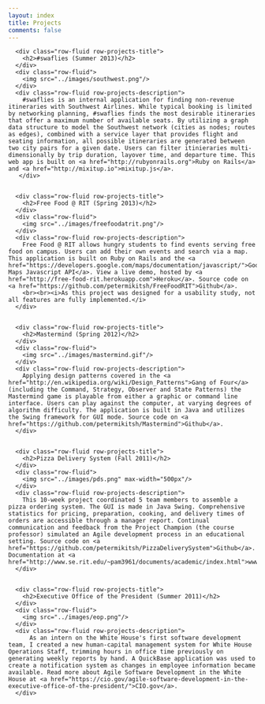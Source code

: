 ```yaml
---
layout: index
title: Projects
comments: false
---
```


<div class="row-fluid">
	<div class="span12 projects">
	  <!--Content-->
	  <div class="page-title">
	    <!--<h1>Projects</h1>-->
	  </div>

	  <div class="row-fluid row-projects-title">
	    <h2>#swaflies (Summer 2013)</h2>
	  </div>
	  <div class="row-fluid">
	    <img src="../images/southwest.png"/>
	  </div>
	  <div class="row-fluid row-projects-description">
	    #swaflies is an internal application for finding non-revenue itineraries with Southwest Airlines. While typical booking is limited by networking planning, #swaflies finds the most desirable itineraries that offer a maximum number of available seats. By utilizing a graph data structure to model the Southwest network (cities as nodes; routes as edges), combined with a service layer that provides flight and seating information, all possible itineraries are generated between two city pairs for a given date. Users can filter itinieraries multi-dimensionally by trip duration, layover time, and departure time. This web app is built on <a href="http://rubyonrails.org">Ruby on Rails</a> and <a href="http://mixitup.io">mixitup.js</a>.
	   </div>
	  

	  <div class="row-fluid row-projects-title">
	    <h2>Free Food @ RIT (Spring 2013)</h2>
	  </div>
	  <div class="row-fluid">
	    <img src="../images/freefoodatrit.png"/>
	  </div>
	  <div class="row-fluid row-projects-description">
	    Free Food @ RIT allows hungry students to find events serving free food on campus. Users can add their own events and search via a map. This application is built on Ruby on Rails and the <a href="https://developers.google.com/maps/documentation/javascript/">Google Maps Javascript API</a>. View a live demo, hosted by <a href="http://free-food-rit.herokuapp.com">Heroku</a>. Source code on <a href="https://github.com/petermikitsh/FreeFoodRIT">Github</a>.
		<br><br><i>As this project was designed for a usability study, not all features are fully implemented.</i>
	  </div>


	  <div class="row-fluid row-projects-title">
	    <h2>Mastermind (Spring 2012)</h2>
	  </div>
	  <div class="row-fluid">
	    <img src="../images/mastermind.gif"/>
	  </div>
	  <div class="row-fluid row-projects-description">
	    Applying design patterns covered in the <a href="http://en.wikipedia.org/wiki/Design_Patterns">Gang of Four</a> (including the Command, Strategy, Observer and State Patterns) the Mastermind game is playable from either a graphic or command line interface. Users can play against the computer, at varying degrees of algorithm difficulty. The application is built in Java and utilizes the Swing framework for GUI mode. Source code on <a href="https://github.com/petermikitsh/Mastermind">Github</a>.
	  </div>


	  <div class="row-fluid row-projects-title">
	    <h2>Pizza Delivery System (Fall 2011)</h2>
	  </div>
      <div class="row-fluid">
        <img src="../images/pds.png" max-width="500px"/>
      </div>
	  <div class="row-fluid row-projects-description">
	    This 10-week project coordinated 5 team members to assemble a pizza ordering system. The GUI is made in Java Swing. Comprehensive statistics for pricing, preparation, cooking, and delivery times of orders are accessible through a manager report. Continual communication and feedback from the Project Champion (the course professor) simulated an Agile development process in an educational setting. Source code on <a href="https://github.com/petermikitsh/PizzaDeliverySystem">Github</a>. Documentation at <a href="http://www.se.rit.edu/~pam3961/documents/academic/index.html">www.se.rit.edu</a>.
	  </div>


	  <div class="row-fluid row-projects-title">
	    <h2>Executive Office of the President (Summer 2011)</h2>
	  </div>
	  <div class="row-fluid">
	    <img src="../images/eop.png"/>
	  </div>
	  <div class="row-fluid row-projects-description">
	      As an intern on the White House's first software development team, I created a new human-capital management system for White House Operations Staff, trimming hours in office time previously on generating weekly reports by hand. A QuickBase application was used to create a notification system as changes in employee information became available. Read more about Agile Software Development in the White House at <a href="https://cio.gov/agile-software-development-in-the-executive-office-of-the-president/">CIO.gov</a>.
	  </div>


  </div>
</div>